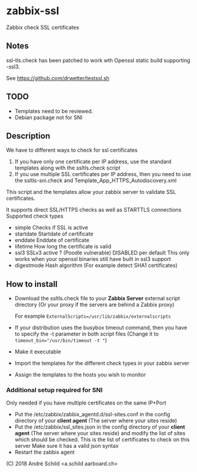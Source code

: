 # zabbix-ssl #
Zabbix check SSL certificates

## Notes
ssl-tls.check has been patched to work wth Openssl static build supporting -ssl3.

See https://github.com/drwetter/testssl.sh

## TODO

* Templates need to be reviewed.
* Debian package not for SNI

## Description

We have to different ways to check for ssl certificates

1. If you have only one certificate per IP address, use the standard 
   templates along with the ssltls.check script
2. If you use multiple SSL certificates per IP address, then you
   need to use the ssltls-sni.check and Template_App_HTTPS_Autodiscovery.xml

This script and the templates allow your zabbix server
to validate SSL certificates.

It supports direct SSL/HTTPS checks as well as STARTTLS connections
Supported check types
* simple    Checks if SSL is active
* startdate Startdate of certificate
* enddate   Enddate of certificate
* lifetime  How long the certificate is valid
* ssl3      SSLv3 active ? (Poodle vulnerable) DISABLED per default
            This only works when your openssl binaries still have built in ssl3 support
* digestmode Hash algorithm (For example detect SHA1 certificates)

## How to install ##
* Download the ssltls.check file to your **Zabbix Server**
  external script directory (Or your proxy if the servers are behind a Zabbix proxy)
  
  For example `ExternalScripts=/usr/lib/zabbix/externalscripts`
  
* If your distribution uses the busybox timeout command, then you have to specify the -t parameter
    in both script files (Change it to `timeout_bin="/usr/bin/timeout -t "`)
* Make it executable
* Import the templates for the different check types in your zabbix server
* Assign the templates to the hosts you wish to monitor

### Additional setup required for SNI ###
Only needed if you have multiple certificates on the same IP+Port

* Put the /etc/zabbix/zabbix_agentd.d/ssl-sites.conf in the config directory
  of your **client agent** (The server where your sites reside)
* Put the /etc/zabbix/ssl_sites.json in the config directory
  of your **client agent** (The server where your sites reside)
  and modify the list of sites which should be checked.
  This is the list of certificates to check on this server
  Make sure it has a valid json syntax
* Restart the zabbix agent


(C) 2018 André Schild <a.schild aarboard.ch>
